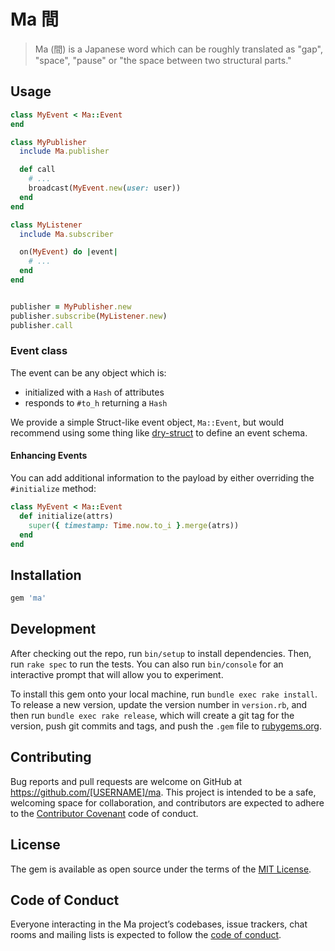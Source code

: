 # Ma 間

> Ma (間) is a Japanese word which can be roughly translated as "gap", "space", "pause" or "the space between two structural parts."

## Usage

```ruby
class MyEvent < Ma::Event
end

class MyPublisher
  include Ma.publisher

  def call
    # ...
    broadcast(MyEvent.new(user: user))
  end
end

class MyListener
  include Ma.subscriber

  on(MyEvent) do |event|
    # ...
  end
end


publisher = MyPublisher.new
publisher.subscribe(MyListener.new)
publisher.call
```

### Event class

The event can be any object which is:

* initialized with a `Hash` of attributes
* responds to `#to_h` returning a `Hash`

We provide a simple Struct-like event object, `Ma::Event`, but would recommend using some
thing like [dry-struct](https://dry-rb.org/gems/dry-struct/1.0/) to define an
event schema.

#### Enhancing Events

You can add additional information to the payload by either overriding the
`#initialize` method:

```ruby
class MyEvent < Ma::Event
  def initialize(attrs)
    super({ timestamp: Time.now.to_i }.merge(atrs))
  end
end
```

## Installation

```ruby
gem 'ma'
```

## Development

After checking out the repo, run `bin/setup` to install dependencies. Then, run `rake spec` to run the tests. You can also run `bin/console` for an interactive prompt that will allow you to experiment.

To install this gem onto your local machine, run `bundle exec rake install`. To release a new version, update the version number in `version.rb`, and then run `bundle exec rake release`, which will create a git tag for the version, push git commits and tags, and push the `.gem` file to [rubygems.org](https://rubygems.org).

## Contributing

Bug reports and pull requests are welcome on GitHub at https://github.com/[USERNAME]/ma. This project is intended to be a safe, welcoming space for collaboration, and contributors are expected to adhere to the [Contributor Covenant](http://contributor-covenant.org) code of conduct.

## License

The gem is available as open source under the terms of the [MIT License](https://opensource.org/licenses/MIT).

## Code of Conduct

Everyone interacting in the Ma project’s codebases, issue trackers, chat rooms and mailing lists is expected to follow the [code of conduct](https://github.com/[USERNAME]/ma/blob/master/CODE_OF_CONDUCT.md).
